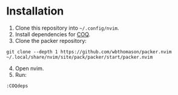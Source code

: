 # Installation

1. Clone this repository into `~/.config/nvim`.
2. Install dependencies for [COQ](https://github.com/ms-jpq/coq_nvim).
3. Clone the packer repository:
  ```
  git clone --depth 1 https://github.com/wbthomason/packer.nvim ~/.local/share/nvim/site/pack/packer/start/packer.nvim
  ```
4. Open nvim.
5. Run:
  ```
  :COQdeps
  ```
